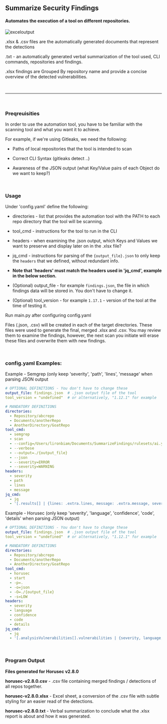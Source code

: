 <h2>Summarize Security Findings</h2>

<h4>Automates the execution of a tool on different repositories.</h4>

![exceloutput](https://gcdnb.pbrd.co/images/Pc77F8KqRmjJ.png)

.xlsx & .csv files are the automatically generated documents that represent the detections

.txt - an automatically generated verbal summarization of the tool used, CLI commands, repositories and findings.

.xlsx findings are Grouped By repository name and provide a concise overview of the detected vulnerabilities.

<br>

<hr>
<br>

<h3>Preqreuisities</h3>
In order to use the automation tool, you have to be familiar with the scanning tool and what you want it to achieve.

For example, if we're using Gitleaks, we need the following: 

* Paths of local repositories that the tool is intended to scan

* Correct CLI Syntax (gitleaks detect ..)

* Awareness of the JSON output (what Key/Value pairs of each Object do we want to keep?)

<br>

<h3>Usage</h3>
Under 'config.yaml' define the following:

* directories - list that provides the automation tool with the PATH to each repo directory that the tool will be scanning.

* tool_cmd - instructions for the tool to run in the CLI

* headers - when examining the .json output, which Keys and Values we want to preserve and display later on in the .xlsx file?

* jq_cmd - instructions for parsing of the ```{output_file}.json``` to only keep the ```headers``` that we defined, without redundant info.

* <b>Note that 'headers' must match the headers used in 'jq_cmd', example in the below section.</b>

* (Optional) output_file - for example ```findings.json```, the file in which findings data will be stored in. You don't have to change it.

* (Optional) tool_version - for example ```1.17.1``` - version of the tool at the time of testing it.

Run main.py after configuring config.yaml

Files (.json, .csv) will be created in each of the target directories. These files were used to generate the final, merged .xlsx and .csv. You may review them to examine the findings, however, the next scan you initiate will erase these files and overwrite them with new findings.

<br>

<h3>config.yaml Examples:</h3>

Example - Semgrep (only keep 'severity', 'path', 'lines', 'message' when parsing JSON output

```yaml
# OPTIONAL DEFINITIONS - You don't have to change these
output_file: findings.json  # .json output file of the tool
tool_version = "undefined"  # or alternatively, "1.12.1" for example

# MANDATORY DEFINITIONS
directories:
  - Repository/abcrepo
  - Documents/anotherRepo
  - AnotherDirectory/GoatRepo
tool_cmd:
  - semgrep
  - scan
  - --config=/Users/lironbiam/Documents/SummarizeFindings/rulesets/ai.yaml
  - --verbose
  - --output=./{output_file}
  - --json
  - --severity=ERROR
  - --severity=WARNING
headers:
  - severity
  - path
  - lines
  - message
jq_cmd:
  - jq
  - '[.results[] | {lines: .extra.lines, message: .extra.message, severity: .extra.severity, path: .path}]'
```

Example - Horusec (only keep 'severity', 'language', 'confidence', 'code', 'details' when parsing JSON output)

```yaml
# OPTIONAL DEFINITIONS - You don't have to change these
output_file: findings.json  # .json output file of the tool
tool_version = "undefined"  # or alternatively, "1.12.1" for example

# MANDATORY DEFINITIONS
directories:
  - Repository/abcrepo
  - Documents/anotherRepo
  - AnotherDirectory/GoatRepo
tool_cmd:
  - horusec
  - start
  - -p=.
  - -o=json
  - -O=./{output_file}
  - -s=LOW
headers:
  - severity
  - language
  - confidence
  - code
  - details
jq_cmd:
  - jq
  - '[.analysisVulnerabilities[].vulnerabilities | {severity, language, confidence, code, details}]'
```


<br>

<h3>Program Output</h3>

<b>Files generated for Horusec v2.8.0</b>

<b>horusec-v2.8.0.csv</b> - .csv file containing merged findings / detections of all repos together.

<b>horusec-v2.8.0.xlsx</b> - Excel sheet, a conversion of the .csv file with subtle styling for an easier read of the detections.

<b>horusec-v2.8.0.txt</b> - Verbal summarization to conclude what the .xlsx report is about and how it was generated.